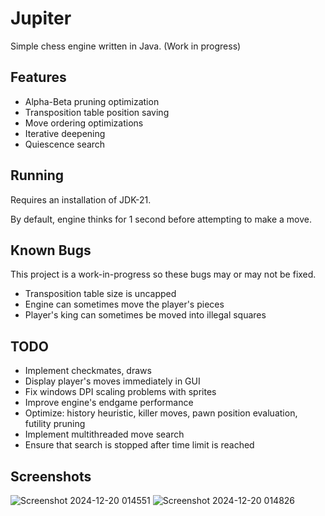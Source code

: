 # Jupiter
Simple chess engine written in Java. (Work in progress)

## Features
- Alpha-Beta pruning optimization
- Transposition table position saving
- Move ordering optimizations
- Iterative deepening
- Quiescence search

## Running
Requires an installation of JDK-21.

By default, engine thinks for 1 second before attempting to make a move.

## Known Bugs
This project is a work-in-progress so these bugs may or may not be fixed.
- Transposition table size is uncapped
- Engine can sometimes move the player's pieces
- Player's king can sometimes be moved into illegal squares

## TODO
- Implement checkmates, draws
- Display player's moves immediately in GUI
- Fix windows DPI scaling problems with sprites
- Improve engine's endgame performance
- Optimize: history heuristic, killer moves, pawn position evaluation, futility pruning
- Implement multithreaded move search
- Ensure that search is stopped after time limit is reached

## Screenshots
![Screenshot 2024-12-20 014551](https://github.com/user-attachments/assets/49d0751e-ca2f-4777-a1f0-f6982b322109)
![Screenshot 2024-12-20 014826](https://github.com/user-attachments/assets/64708562-02ed-48bd-a771-c923e1336437)
